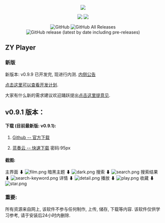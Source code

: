 <p align="center">
<img src="https://i.loli.net/2020/02/22/jvfBbnEuOq5RS9J.png" >
</p>
<p align="center">
<img src="https://forthebadge.com/images/badges/built-with-love.svg">
<img src="https://forthebadge.com/images/badges/made-with-vue.svg">
<p>
<p align="center">
<img alt="GitHub" src="https://img.shields.io/github/license/Hunlongyu/ZY-Player?style=for-the-badge">
<img alt="GitHub All Releases" src="https://img.shields.io/github/downloads/Hunlongyu/ZY-Player/total?style=for-the-badge">
<img alt="GitHub release (latest by date including pre-releases)" src="https://img.shields.io/github/v/release/Hunlongyu/ZY-Player?include_prereleases&style=for-the-badge">
<p>

## ZY Player


### 新版

新版本: v0.9.9 已开发完, 现进行内测. [内侧公告](https://github.com/Hunlongyu/ZY-Player/issues/24)

[点击这里可以查看开发计划](https://github.com/Hunlongyu/ZY-Player/projects/3). 

大家有什么新的需求建议欢迎踊跃提出[点击这里提意见](https://github.com/Hunlongyu/ZY-Player/issues/14).
## v0.9.1 版本：

#### 下载 (目前最新版: v0.9.1):
1. [Github -- 官方下载](https://github.com/Hunlongyu/ZY-Player/releases)

2. [蓝奏云 -- 快速下载](https://www.lanzous.com/b04s6a3re) 密码:95px

#### 截图: 
主界面 ⬇
![film.png](https://i.loli.net/2020/01/19/U1EPzoJHhTDnuxA.png)
暗黑主题 ⬇
![dark.png](https://i.loli.net/2020/01/20/eU6J3EFcPTXnjlK.png)
搜索 ⬇
![search.png](https://i.loli.net/2020/01/19/BPvJKxlnNfquRI4.png)
搜索结果 ⬇
![search-keyword.png](https://i.loli.net/2020/01/19/6wfY3rPBokM15hl.png)
详情 ⬇
![detail.png](https://i.loli.net/2020/01/19/CN8E1ikyMbhzo9t.png)
播放 ⬇
![play.png](https://i.loli.net/2020/01/19/4XlJRqmx2y8zAec.png)
收藏 ⬇
![star.png](https://i.loli.net/2020/01/19/Q2fkWUvaXKZJcS4.png)

### 重要: 
所有资源来自网上, 该软件不参与任何制作, 上传, 储存, 下载等内容. 该软件仅供学习参考, 请于安装后24小时内删除.
